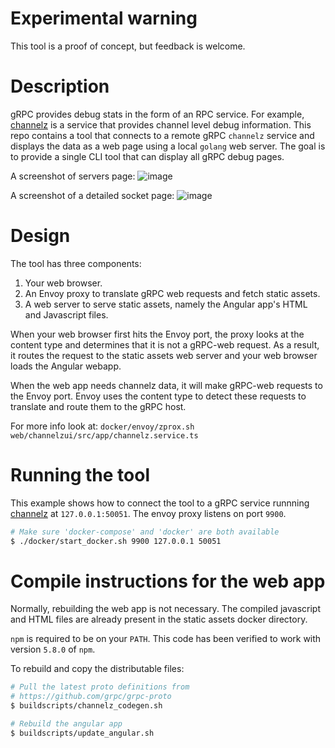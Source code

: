 Experimental warning
====================

This tool is a proof of concept, but feedback is welcome.

Description
===========

gRPC provides debug stats in the form of an RPC service. For example,
[channelz](https://github.com/grpc/proposal/blob/master/A14-channelz.md)
is a service that provides channel level debug information. This repo
contains a tool that connects to a remote gRPC `channelz` service and
displays the data as a web page using a local `golang` web server.
The goal is to provide a single CLI tool that can display all gRPC
debug pages.

A screenshot of servers page:
![image](github/screenshots/servers.png)

A screenshot of a detailed socket page:
![image](github/screenshots/socket.png)

Design
======

The tool has three components:

1. Your web browser.
2. An Envoy proxy to translate gRPC web requests and fetch static
   assets.
3. A web server to serve static assets, namely the Angular app's HTML
   and Javascript files.

When your web browser first hits the Envoy port, the proxy looks at
the content type and determines that it is not a gRPC-web request. As
a result, it routes the request to the static assets web server and
your web browser loads the Angular webapp.

When the web app needs channelz data, it will make gRPC-web requests
to the Envoy port. Envoy uses the content type to detect these
requests to translate and route them to the gRPC host.

For more info look at:
`docker/envoy/zprox.sh`
`web/channelzui/src/app/channelz.service.ts`


Running the tool
================

This example shows how to connect the tool to a gRPC service runnning
[channelz](https://github.com/grpc/proposal/blob/master/A14-channelz.md)
at `127.0.0.1:50051`. The envoy proxy listens on port `9900`.

```bash
# Make sure 'docker-compose' and 'docker' are both available
$ ./docker/start_docker.sh 9900 127.0.0.1 50051
```


Compile instructions for the web app
====================================

Normally, rebuilding the web app is not necessary. The compiled
javascript and HTML files are already present in the static assets
docker directory.

`npm` is required to be on your `PATH`. This code has been verified to
work with version `5.8.0` of `npm`.

To rebuild and copy the distributable files:

```bash
# Pull the latest proto definitions from
# https://github.com/grpc/grpc-proto
$ buildscripts/channelz_codegen.sh

# Rebuild the angular app
$ buildscripts/update_angular.sh
```
